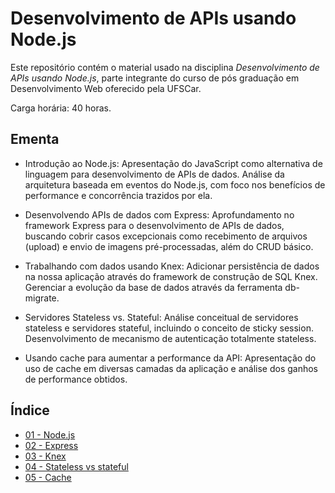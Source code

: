 # Desenvolvimento de APIs usando Node.js

Este repositório contém o material usado na disciplina _Desenvolvimento de APIs usando Node.js_, parte integrante do curso de pós graduação em Desenvolvimento Web oferecido pela UFSCar.

Carga horária: 40 horas.

## Ementa

* Introdução ao Node.js: Apresentação do JavaScript como alternativa de linguagem para desenvolvimento de APIs de dados. Análise da arquitetura baseada em eventos do Node.js, com foco nos benefícios de performance e concorrência trazidos por ela.

* Desenvolvendo APIs de dados com Express: Aprofundamento no framework Express para o desenvolvimento de APIs de dados, buscando cobrir casos excepcionais como recebimento de arquivos (upload) e envio de imagens pré-processadas, além do CRUD básico.

* Trabalhando com dados usando Knex: Adicionar persistência de dados na nossa aplicação através do framework de construção de SQL Knex. Gerenciar a evolução da base de dados através da ferramenta db-migrate.

* Servidores Stateless vs. Stateful: Análise conceitual de servidores stateless e servidores stateful, incluindo o conceito de sticky session. Desenvolvimento de mecanismo de autenticação totalmente stateless.

* Usando cache para aumentar a performance da API: Apresentação do uso de cache em diversas camadas da aplicação e análise dos ganhos de performance obtidos.

## Índice

* [01 - Node.js](01_Nodejs.md)
* [02 - Express](02_Express.md)
* [03 - Knex](03_Knex.md)
* [04 - Stateless vs stateful](04_Stateless_vs_stateful.md)
* [05 - Cache](05_Cache.md)
